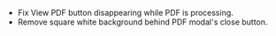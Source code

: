 - Fix View PDF button disappearing while PDF is processing.
- Remove square white background behind PDF modal's close button.
